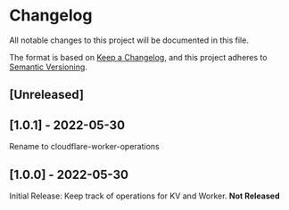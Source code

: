 # Changelog
All notable changes to this project will be documented in this file.

The format is based on [Keep a Changelog](https://keepachangelog.com/en/1.0.0/),
and this project adheres to [Semantic Versioning](https://semver.org/spec/v2.0.0.html).

## [Unreleased]

## [1.0.1] - 2022-05-30
Rename to cloudflare-worker-operations

## [1.0.0] - 2022-05-30
Initial Release: Keep track of operations for KV and Worker. 
**Not Released**